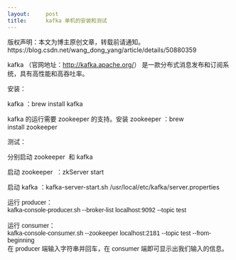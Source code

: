 ```yaml
---
layout:     post
title:      kafka 单机的安装和测试
---
```

<div id="article_content" class="article_content clearfix csdn-tracking-statistics" data-pid="blog" data-mod="popu_307" data-dsm="post">
								<div class="article-copyright">
					版权声明：本文为博主原创文章，转载前请通知。					https://blog.csdn.net/wang_dong_yang/article/details/50880359				</div>
								            <link rel="stylesheet" href="https://csdnimg.cn/release/phoenix/template/css/ck_htmledit_views-f76675cdea.css">
						<div class="htmledit_views" id="content_views">
                
<p><span style="font-size:14px;">kafka （官网地址：<a href="http://kafka.apache.org/" rel="nofollow">http://kafka.apache.org/</a>） 是一款分布式消息发布和订阅系统，具有高性能和高吞吐率。</span></p>
<p><span style="font-size:14px;">安装：</span></p>
<p><span style="font-size:14px;">kafka ：brew install kafka</span></p>
<p><span style="font-size:14px;">kafka 的运行需要 zookeeper 的支持。安装 zookeeper ：brew install zookeeper </span></p>
<p><span><span style="font-size:14px;"></span></span></p>
<p><span style="font-size:14px;">测试：</span></p>
<p><span style="font-size:14px;">分别启动 zookeeper  和 kafka </span></p>
<p><span style="font-size:14px;">启动 zookeeper  ：<span>zkServer start</span></span></p>
<p><span><span style="font-size:14px;">启动 kafka ：kafka-server-start.sh /usr/local/etc/kafka/server.properties</span></span></p>
<p><span><span><span style="font-size:14px;"></span></span></span></p>
<div><span style="font-family:Helvetica, Tahoma, Arial, sans-serif;"><span style="font-size:14px;">运行 producer：</span></span></div>
<div><span style="font-family:Helvetica, Tahoma, Arial, sans-serif;"><span style="font-size:14px;">kafka-console-producer.sh --broker-list localhost:9092 --topic test</span></span></div>
<div><span style="font-family:Helvetica, Tahoma, Arial, sans-serif;"><span style="font-size:14px;"><br></span></span></div>
<div><span style="font-family:Helvetica, Tahoma, Arial, sans-serif;"><span style="font-size:14px;">运行 consumer：</span></span></div>
<div><span style="font-family:Helvetica, Tahoma, Arial, sans-serif;"><span style="font-size:14px;">kafka-console-consumer.sh --zookeeper localhost:2181 --topic test --from-beginning</span></span></div>
<div><span style="font-family:Helvetica, Tahoma, Arial, sans-serif;"><span style="font-size:14px;">在 producer 端输入字符串并回车，在 consumer 端即可显示出我们输入的信息。</span></span></div>
<p></p>
<p><span></span></p>
            </div>
                </div>